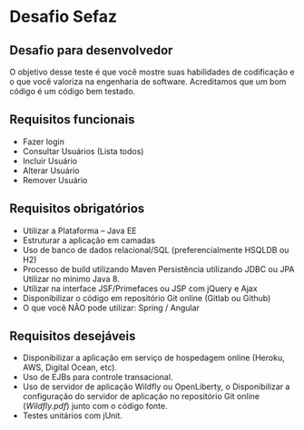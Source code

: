 # Desafio Sefaz

## Desafio para desenvolvedor

O objetivo desse teste é que você mostre suas habilidades de codificação e o que você valoriza na engenharia de software. Acreditamos que um bom código é um código bem testado. 

## Requisitos funcionais
- Fazer login
- Consultar Usuários (Lista todos)
- Incluir Usuário
- Alterar Usuário
- Remover Usuário

## Requisitos obrigatórios
- Utilizar a Plataforma – Java EE
- Estruturar a aplicação em camadas
- Uso de banco de dados relacional/SQL (preferencialmente HSQLDB ou H2)
- Processo de build utilizando Maven Persistência utilizando JDBC ou JPA Utilizar no mínimo Java 8.
- Utilizar na interface JSF/Primefaces ou JSP com jQuery e Ajax
- Disponibilizar o código em repositório Git online (Gitlab ou Github)
- O que você NÃO pode utilizar: Spring / Angular

## Requisitos desejáveis
- Disponibilizar a aplicação em serviço de hospedagem online (Heroku, AWS, Digital
Ocean, etc).
- Uso de EJBs para controle transacional.
- Uso de servidor de aplicação Wildfly ou OpenLiberty, o Disponibilizar a configuração do servidor de aplicação no repositório Git online (*Wildfly.pdf*)
junto com o código fonte.
- Testes unitários com jUnit.
